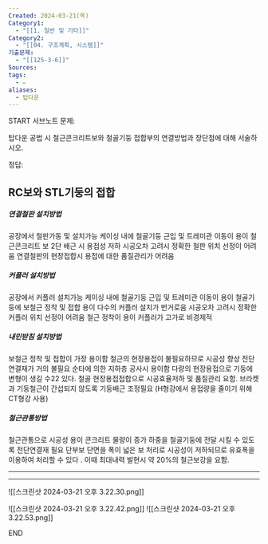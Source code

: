 ```yaml
---
Created: 2024-03-21(목)
Category1:
  - "[[1. 일반 및 기타]]"
Category2:
  - "[[04. 구조계획, 시스템]]"
기출문제:
  - "[[125-3-6]]"
Sources: 
tags:
  - ✏️
aliases:
  - 탑다운
---
```

START
서브노트
문제:  

탑다운 공법 시 철근콘크리트보와 철골기둥 접합부의 연결방법과 장단점에 대해 서술하시오.

정답: 

## RC보와 STL기둥의 접합
##### 연결철판 설치방법
공장에서 철판가동 및 설치가능
케이싱 내에 철골기둥 근입 및 트레미관 이동이 용이
철근콘크리트 보 2단 배근 시 용접성 저하
시공오차 고려시 정확한 철판 위치 선정이 어려움
연결철판의 현장접합시 용접에 대한 품질관리가 어려움
##### 커플러 설치방법
공장에서 커플러 설치가능
케이싱 내에 철골기둥 근입 및 트레미관 이동이 용이
철골기둥에 보철근 정착 및 접합 용이
다수의 커플러 설치가 번거로움
시공오차 고려시 정확한 커플러 위치 선정이 어려움
철근 정착이 용이
커플러가 고가로 비경제적
##### 내민받침 설치방법 
보철근 정착 및 접합이 가장 용이함
철근의 현장용접이 불필요하므로 시공성 향상
전단연결재가 거의 불필요
순타에 의한 지하층 공사시 용이함
다량의 현장용접으로 기둥에 변형이 생길 수22 있다.
철골 현장용접접합으로 시공효율저하 및 품질관리 요함.
브라켓과 기둥철근이 간섭되지 않도록 기둥배근 조정필요
(H형강에서 용접량을 줄이기 위해 CT형강 사용)
##### 철근관통방법
철근관통으로 시공성 용이
콘크리트 물량이 증가
하중을 철골기둥에 전달 시킬 수 있도록 전단연결재 필요
단부보 단면을 폭이 넓은 보 처리로 시공성이 저하되므로 유효폭을 이용하여 처리할 수 있다 . 이때 최대내력 발현시 약 20%의 철근보강을 요함.
***
***
![[스크린샷 2024-03-21 오후 3.22.30.png]]

![[스크린샷 2024-03-21 오후 3.22.42.png]]
![[스크린샷 2024-03-21 오후 3.22.53.png]]
<!--ID: 1711008614490-->
END

